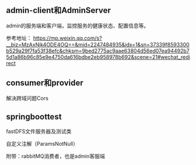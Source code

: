 ## admin-client和AdminServer
admin的服务端和客户端，监控服务的健康状态、配置信息等。

参考地址： <https://mp.weixin.qq.com/s?__biz=MzAxNjk4ODE4OQ==&mid=2247484935&idx=1&sn=37339f8593300b529a29f7fa53f38efc&chksm=9bed2775ac9aae63804d56ed07ea94492b75d1a86b96c85e9e4750da616bdbe2eb958978b692&scene=21#wechat_redirect>

## consumer和provider

解决跨域问题Cors

## springboottest

fastDFS文件服务器及测试类

自定义注解（ParamsNotNull）

附带：rabbitMQ消费者，也是admin客服端

